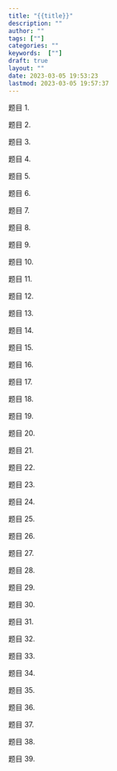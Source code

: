 ```yaml
---
title: "{{title}}"
description: ""
author: ""
tags: [""]
categories: ""
keywords:  [""]
draft: true
layout: ""
date: 2023-03-05 19:53:23
lastmod: 2023-03-05 19:57:37
---
```


题目 1. 

题目 2. 

题目 3. 

题目 4. 

题目 5. 

题目 6. 

题目 7. 

题目 8. 

题目 9. 

题目 10. 

题目 11. 

题目 12. 

题目 13. 

题目 14. 

题目 15. 

题目 16. 

题目 17. 

题目 18. 

题目 19. 

题目 20. 

题目 21. 

题目 22. 

题目 23. 

题目 24. 

题目 25. 

题目 26. 

题目 27. 

题目 28. 

题目 29. 

题目 30. 

题目 31. 

题目 32. 

题目 33. 

题目 34. 

题目 35. 

题目 36. 

题目 37. 

题目 38. 

题目 39. 
